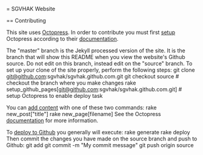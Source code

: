 = SGVHAK Website

== Contributing

This site uses [Octopress](http://octopress.org/). In order to contribute you must first [setup](http://octopress.org/docs/setup/) Octopress according to their [documentation](http://octopress.org/docs/).

The "master" branch is the Jekyll processed version of the site. It is the branch that will show this README when you view the website's Github source. Do not edit on this branch, instead edit on the "source" branch. To set up your clone of the site properly, perform the following steps:
     git clone git@github.com:sgvhak/sgvhak.github.com.git
     git checkout source # checkout the branch where you make changes
     rake setup_github_pages[git@github.com:sgvhak/sgvhak.github.com.git] # setup Octopress to enable deploy task

You can [add content](http://octopress.org/docs/blogging/) with one of these two commands:
     rake new_post["title"]
     rake new_page[filename]
See the Octopress [documentation](http://octopress.org/docs/) for more information.

To [deploy to Github](http://octopress.org/docs/deploying/github/) you generally will execute:
     rake generate
     rake deploy
Then commit the changes you have made on the source branch and push to Github:
     git add <files you changed or added>
     git commit -m "My commit message"
     git push origin source
